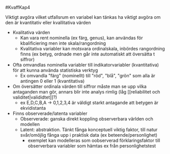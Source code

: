 #KvaffKap4 

Viktigt avgöra vilket utfallsrum en variabel kan tänkas ha
viktigt avgöra om den är kvantitativ eller kvallitativa värden
- Kvalitativa värden 
	- Kan vara rent nominella (ex färg, genus), kan användas för kbalificiering men inte skala/rangordning
	- Kvalitativa variabler kan motsvara ordinalskala, inbördes rangordning finns (ex betyg, ordnade men går inte automatiskt att översätta t siffror)
- Ofta omvandlas nominella variabler till indikatorvariabler (kvantitativa) för att kunna använda statistiska verktyg
	- Ex omvandla "färg" (nominellt) till "röd", "blå", "grön" som alla är antingen 0 eller 1 (kvantitativa)
- Om översätter ordinala värden till siffror måste man se upp vilka antaganden man gör, annars blir inte analys rimlig (låg [[reliabilitet och validitet|valididtet]]?)
	- ex E,D,C,B,A -> 0,1,2,3,4 är väldigt starkt antagande att betygen är ekvidistanta
- Finns observerade/latenta variabler
	- Observerade: ganska direkt koppling observerbara världen och modellen
	- Latent: abstraktion. Tänkt fånga konceptuell viktig faktor, till natur svår/omöjlig fånga upp i praktisk data (ex beteende/personlighet)
		- exemplet kan modelleras som oobserverad förklaringsfaktor till observerbara variabler som hämtas ex från personlighetstest

